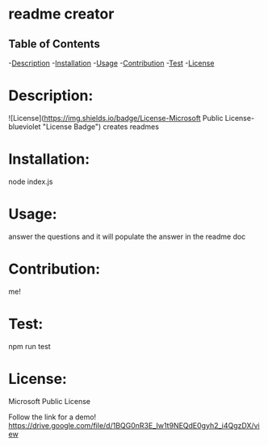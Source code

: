 
# readme creator
  
## Table of Contents
-[Description](#description)
-[Installation](#installation)
-[Usage](#usage)
-[Contribution](#contribution)
-[Test](#test)
-[License](#license)

# Description:
![License](https://img.shields.io/badge/License-Microsoft Public License-blueviolet "License Badge")
  creates readmes
# Installation:
  node index.js
# Usage:
  answer the questions and it will populate the answer in the readme doc
# Contribution:
  me!
# Test:
  npm run test
# License:
   Microsoft Public License

Follow the link for a demo! 
https://drive.google.com/file/d/1BQG0nR3E_Iw1t9NEQdE0gyh2_i4QgzDX/view